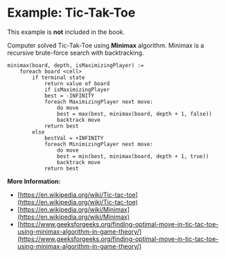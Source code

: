 # Example: Tic-Tak-Toe

This example is **not** included in the book.

Computer solved Tic-Tak-Toe using **Minimax** algorithm.
Minimax is a recursive brute-force search with backtracking.

```
minimax(board, depth, isMaximizingPlayer) :=
    foreach board <cell>
        if terminal state
            return value of board
            if isMaximizingPlayer
            best = -INFINITY
            foreach MaximizingPlayer next move:
                do move
                best = max(best, minimax(board, depth + 1, false))
                backtrack move
            return best
        else
            bestVal = +INFINITY
            foreach MinimizingPlayer next move:
                do move 
                best = min(best, minimax(board, depth + 1, true))
                backtrack move
            return best
```

**More Information:**

* [https://en.wikipedia.org/wiki/Tic-tac-toe](https://en.wikipedia.org/wiki/Tic-tac-toe)
* [https://en.wikipedia.org/wiki/Minimax](https://en.wikipedia.org/wiki/Minimax)
* [https://www.geeksforgeeks.org/finding-optimal-move-in-tic-tac-toe-using-minimax-algorithm-in-game-theory/](https://www.geeksforgeeks.org/finding-optimal-move-in-tic-tac-toe-using-minimax-algorithm-in-game-theory/)
